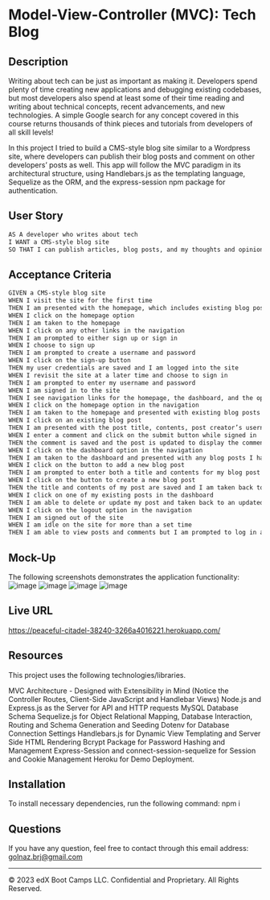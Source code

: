 # Model-View-Controller (MVC): Tech Blog

## Description

Writing about tech can be just as important as making it. Developers spend plenty of time creating new applications and debugging existing codebases, but most developers also spend at least some of their time reading and writing about technical concepts, recent advancements, and new technologies. A simple Google search for any concept covered in this course returns thousands of think pieces and tutorials from developers of all skill levels!

In this project I tried to build a CMS-style blog site similar to a Wordpress site, where developers can publish their blog posts and comment on other developers’ posts as well. This app will follow the MVC paradigm in its architectural structure, using Handlebars.js as the templating language, Sequelize as the ORM, and the express-session npm package for authentication.

## User Story

```md
AS A developer who writes about tech
I WANT a CMS-style blog site
SO THAT I can publish articles, blog posts, and my thoughts and opinions
```

## Acceptance Criteria

```md
GIVEN a CMS-style blog site
WHEN I visit the site for the first time
THEN I am presented with the homepage, which includes existing blog posts if any have been posted; navigation links for the homepage and the dashboard; and the option to log in
WHEN I click on the homepage option
THEN I am taken to the homepage
WHEN I click on any other links in the navigation
THEN I am prompted to either sign up or sign in
WHEN I choose to sign up
THEN I am prompted to create a username and password
WHEN I click on the sign-up button
THEN my user credentials are saved and I am logged into the site
WHEN I revisit the site at a later time and choose to sign in
THEN I am prompted to enter my username and password
WHEN I am signed in to the site
THEN I see navigation links for the homepage, the dashboard, and the option to log out
WHEN I click on the homepage option in the navigation
THEN I am taken to the homepage and presented with existing blog posts that include the post title and the date created
WHEN I click on an existing blog post
THEN I am presented with the post title, contents, post creator’s username, and date created for that post and have the option to leave a comment
WHEN I enter a comment and click on the submit button while signed in
THEN the comment is saved and the post is updated to display the comment, the comment creator’s username, and the date created
WHEN I click on the dashboard option in the navigation
THEN I am taken to the dashboard and presented with any blog posts I have already created and the option to add a new blog post
WHEN I click on the button to add a new blog post
THEN I am prompted to enter both a title and contents for my blog post
WHEN I click on the button to create a new blog post
THEN the title and contents of my post are saved and I am taken back to an updated dashboard with my new blog post
WHEN I click on one of my existing posts in the dashboard
THEN I am able to delete or update my post and taken back to an updated dashboard
WHEN I click on the logout option in the navigation
THEN I am signed out of the site
WHEN I am idle on the site for more than a set time
THEN I am able to view posts and comments but I am prompted to log in again before I can add, update, or delete posts
```

## Mock-Up

The following screenshots demonstrates the application functionality:
![image](https://github.com/Golnaz8/Tech-Blog/assets/133593128/3006a4a7-e7e6-4778-a167-a11fdc046a5b)
![image](https://github.com/Golnaz8/Tech-Blog/assets/133593128/05170fa3-ea2c-40b9-8004-65724a29e639)
![image](https://github.com/Golnaz8/Tech-Blog/assets/133593128/0b5b4490-0b3c-41cb-9cc8-1cc2c8c372c6)
![image](https://github.com/Golnaz8/Tech-Blog/assets/133593128/27a17e2f-0a1a-4330-a813-799110d3d81b)


## Live URL

https://peaceful-citadel-38240-3266a4016221.herokuapp.com/

## Resources

This project uses the following technologies/libraries.

MVC Architecture - Designed with Extensibility in Mind (Notice the Controller Routes, Client-Side JavaScript and Handlebar Views)
Node.js and Express.js as the Server for API and HTTP requests
MySQL Database Schema
Sequelize.js for Object Relational Mapping, Database Interaction, Routing and Schema Generation and Seeding
Dotenv for Database Connection Settings
Handlebars.js for Dynamic View Templating and Server Side HTML Rendering
Bcrypt Package for Password Hashing and Management
Express-Session and connect-session-sequelize for Session and Cookie Management
Heroku for Demo Deployment.

## Installation

To install necessary dependencies, run the following command:
npm i

## Questions

If you have any question, feel free to contact through this email address: golnaz.brj@gmail.com

---

© 2023 edX Boot Camps LLC. Confidential and Proprietary. All Rights Reserved.